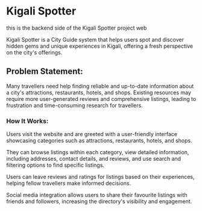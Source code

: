 # Kigali Spotter
this is the backend side of the Kigali Spotter project web

 Kigali Spotter is a City Guide system that helps users spot and discover hidden gems and unique experiences in Kigali, offering a fresh perspective on the city's offerings.


## Problem Statement:
Many travellers need help finding reliable and up-to-date information about a city's attractions, restaurants, hotels, and shops. Existing resources may require more user-generated reviews and comprehensive listings, leading to frustration and time-consuming research for travellers.


### How It Works:
Users visit the website and are greeted with a user-friendly interface showcasing categories such as attractions, restaurants, hotels, and shops.

They can browse listings within each category, view detailed information, including addresses, contact details, and reviews, and use search and filtering options to find specific listings.

Users can leave reviews and ratings for listings based on their experiences, helping fellow travellers make informed decisions.

Social media integration allows users to share their favourite listings with friends and followers, increasing the directory's visibility and engagement.


